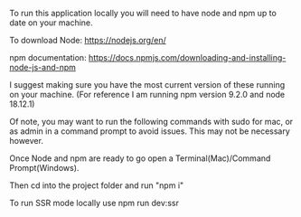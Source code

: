 To run this application locally you will need to have node and npm up to date on your machine.  

To download Node: 
    https://nodejs.org/en/

npm documentation:
    https://docs.npmjs.com/downloading-and-installing-node-js-and-npm

I suggest making sure you have the most current version of these running on your machine.
(For reference I am running npm version 9.2.0 and node 18.12.1)

Of note, you may want to run the following commands with sudo for mac, or as admin in a command prompt to avoid issues. This may not be necessary however. 

Once Node and npm are ready to go open a Terminal(Mac)/Command Prompt(Windows). 

Then cd into the project folder and run "npm i" 

To run SSR mode locally use 
    npm run dev:ssr